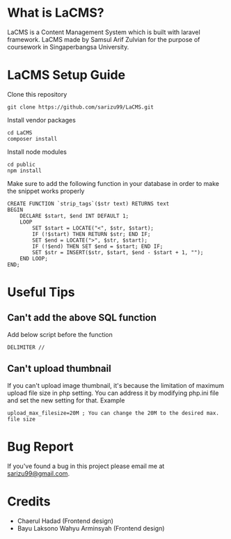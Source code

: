 # What is LaCMS?
LaCMS is a Content Management System which is built with laravel framework. LaCMS made by Samsul Arif Zulvian for the purpose of coursework in Singaperbangsa University.

# LaCMS Setup Guide
Clone this repository
```
git clone https://github.com/sarizu99/LaCMS.git
```
Install vendor packages
```
cd LaCMS
composer install
```
Install node modules
```
cd public
npm install
```
Make sure to add the following function in your database in order to make the snippet works properly
```
CREATE FUNCTION `strip_tags`($str text) RETURNS text
BEGIN
    DECLARE $start, $end INT DEFAULT 1;
    LOOP
        SET $start = LOCATE("<", $str, $start);
        IF (!$start) THEN RETURN $str; END IF;
        SET $end = LOCATE(">", $str, $start);
        IF (!$end) THEN SET $end = $start; END IF;
        SET $str = INSERT($str, $start, $end - $start + 1, "");
    END LOOP;
END;
```

# Useful Tips
## Can't add the above SQL function
Add below script before the function
```
DELIMITER //
```

## Can't upload thumbnail
If you can't upload image thumbnail, it's because the limitation of maximum upload file size in php setting. You can address it by modifying php.ini file and set the new setting for that. Example
```
upload_max_filesize=20M ; You can change the 20M to the desired max. file size
```

# Bug Report
If you've found a bug in this project please email me at sarizu99@gmail.com.

# Credits
- Chaerul Hadad (Frontend design)
- Bayu Laksono Wahyu Arminsyah (Frontend design)
